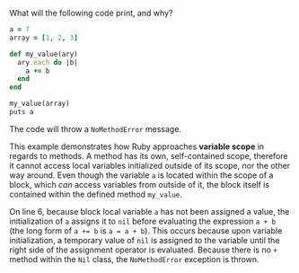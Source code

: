 What will the following code print, and why?
```Ruby
a = 7
array = [1, 2, 3]

def my_value(ary)
  ary.each do |b|
    a += b
  end
end

my_value(array)
puts a
```
The code will throw a `NoMethodError` message.

This example demonstrates how Ruby approaches **variable scope** in regards to methods. A method has its own, self-contained scope, therefore it cannot access local variables initialized outside of its scope, nor the other way around. Even though the variable `a` is located within the scope of a block, which *can* access variables from outside of it, the block itself is contained within the defined method `my_value`.

On line 6, because block local variable `a` has not been assigned a value, the initialization of `a` assigns it to `nil` before evaluating the expression `a + b` (the long form of `a += b` is `a = a + b`). This occurs because upon variable initialization, a temporary value of `nil` is assigned to the variable until the right side of the assignment operator is evaluated. Because there is no `+` method within the `Nil` class, the `NoMethodError` exception is thrown.